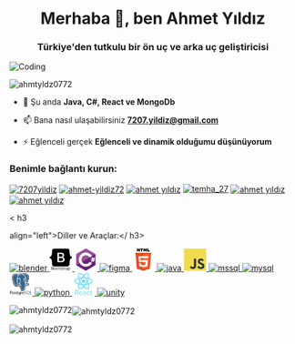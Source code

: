 
<h1 align="center">Merhaba 👋, ben Ahmet Yıldız</h1>
<h3 align="center">Türkiye'den tutkulu bir ön uç ve arka uç geliştiricisi</h3>
<img aling="right" alt = "Coding" width = "400" src="https://www.moradam.com/wp-content/uploads/2020/09/%C3%B6n-u%C3%A7-arka-u%C3%A7-nedir.png" >

<p align="left"> <img src="https://komarev.com/ghpvc/?username=ahmtyldz0772&label=Profile%20views&color=0e75b6&style=flat" alt="ahmtyldz0772" /> </p>

- 🌱 Şu anda **Java, C#, React ve MongoDb**

- 📫 Bana nasıl ulaşabilirsiniz **7207.yildiz@gmail.com**

- ⚡ Eğlenceli gerçek **Eğlenceli ve dinamik olduğumu düşünüyorum**

<h3 align="left">Benimle bağlantı kurun: </h3>
<p align="left">
<a href="https://twitter.com/7207yildiz" target="blank"><img align="center" src="https://raw.githubusercontent.com/rahuldkjain/github-profile-readme-generator/master/src/images/icons/Social/twitter.svg" alt="7207yildiz" height="30" width="40" /></a>
<a href="https://linkedin.com/in/ahmet-yildiz72" target="blank"><img align="center" src="https://raw.githubusercontent.com/rahuldkjain/github-profile -readme-generator/master/src/images/icons/Social/linked-in-alt.svg" alt="ahmet-yildiz72" height="30" width="40" /></a> <a href
= "https://stackoverflow.com/users/ahmet yıldız" target="blank"><img align="center" src="https://raw.githubusercontent.com/rahuldkjain/github-profile-readme-generator/ master/src/images/icons/Social/stack-overflow.svg" alt="ahmet yıldız" height="30" width="40" /></a> <a href="
https://instagram.com /temha_27" target="boş"><img align="merkez"src="https://raw.githubusercontent.com/rahuldkjain/github-profile-readme-generator/master/src/images/icons/Social/instagram.svg" alt="temha_27" yükseklik="30" genişlik=" 40" /></a>
<a href="https://www.youtube.com/c/ahmet yıldız" target="blank"><img align="center" src="https://raw.githubusercontent.com/rahuldkjain/github- profile-readme-generator/master/src/images/icons/Social/youtube.svg" alt="ahmet yıldız" height="30" width="40" /></a> <a href="https:
/ /www.hackerrank.com/ahmet yıldız" target="blank"><img align="center" src="https://raw.githubusercontent.com/rahuldkjain/github-profile-readme-generator/master/src/ images/icons/Social/hackerrank.svg" alt="ahmet yıldız" height="30" width="40" /></a> </p> <
h3

align="left">Diller ve Araçlar:</ h3>
<p align="left"> <a href="https://www.blender.org/" target="_blank" rel="noreferrer"> <img src="https://download.blender.org/ branding/community/blender_community_badge_white.svg" alt="blender" width="40" height="40"/> </a> <a href="https://getbootstrap.com" target="_blank" rel=" noreferrer"> <img src="https://raw.githubusercontent.com/devicons/devicon/master/icons/bootstrap/bootstrap-plain-wordmark.svg" alt="bootstrap" width="40" height="40 "/> </a> <a href="https://www.w3schools.com/cs/" target="_blank" rel="noreferrer"> <img src="https://raw.githubusercontent.com/devicons/devicon/master/icons/csharp/csharp-original.svg" alt="csharp" width="40" height="40"/> </a > <a href="https://www.figma.com/" target="_blank" rel="noreferrer"> <img src="https://www.vectorlogo.zone/logos/figma/figma-icon .svg" alt="figma" width="40" height="40"/> </a> <a href="https://www.w3.org/html/" target="_blank" rel=" noreferrer"> <img src="https://raw.githubusercontent.com/devicons/devicon/master/icons/html5/html5-original-wordmark.svg" alt="html5" width="40" height="40 "/> </a><a href="https://www.java.com" target="_blank" rel="noreferrer"> <img src="https://raw.githubusercontent.com/devicons/devicon/master/icons/java /java-original.svg" alt="java" width="40" height="40"/> </a> <a href="https://developer.mozilla.org/en-US/docs/Web /JavaScript" target="_blank" rel="noreferrer"> <img src="https://raw.githubusercontent.com/devicons/devicon/master/icons/javascript/javascript-original.svg" alt="javascript" width="40" height="40"/> </a> <a href="https://www.microsoft.com/en-us/sql-server" target="_blank" rel="noreferrer"><img src="https://www.svgrepo.com/show/303229/microsoft-sql-server-logo.svg" alt="mssql" width="40" height="40"/> </a> <a href="https://www.mysql.com/" target="_blank" rel="noreferrer"> <img src="https://raw.githubusercontent.com/devicons/devicon/master/icons/ mysql/mysql-original-wordmark.svg" alt="mysql" width="40" height="40"/> </a> <a href="https://www.postgresql.org" target="_blank " rel="noreferrer"> <img src="https://raw.githubusercontent.com/devicons/devicon/master/icons/postgresql/postgresql-original-wordmark.svg" alt="postgresql" width="40" yükseklik="40"/> </a> <a href="https://www.python.org" target="_blank" rel="noreferrer"> <img src="https://raw.githubusercontent.com/devicons /devicon/master/icons/python/python-original.svg" alt="python" width="40" height="40"/> </a> <a href="https://reactjs.org/" target="_blank" rel="noreferrer"> <img src="https://raw.githubusercontent.com/devicons/devicon/master/icons/react/react-original-wordmark.svg" alt="react" genişliği ="40" height="40"/> </a> <a href="https://unity.com/" target="_blank" rel="noreferrer"> <img src="https://www.vectorlogo.zone/logos/unity3d/unity3d-icon.svg" alt="unity" width="40" height="40"/> </a> </p>

<p><img align="left" src="https://github-readme-stats.vercel.app/api/top-langs?username=ahmtyldz0772&show_icons=true&locale=en&layout=compact" alt="ahmtyldz0772" /> </p>

<p> <img align="center" src="https://github-readme-stats.vercel.app/api?username=ahmtyldz0772&show_icons=true&locale=en" alt="ahmtyldz0772" /> </p>

<p><img align="center" src="https://github-readme-streak-stats.herokuapp.com/?user=ahmtyldz0772&" alt="ahmtyldz0772" /></p>
